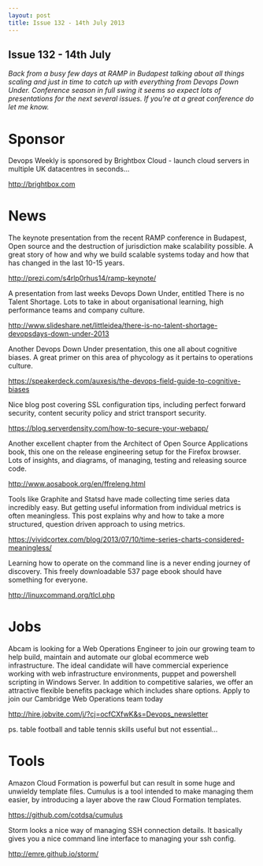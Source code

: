 ```yaml
---
layout: post
title: Issue 132 - 14th July 2013
---
```


## Issue 132 - 14th July

_Back from a busy few days at RAMP in Budapest talking about all things scaling and just in time to catch up with everything from Devops Down Under. Conference season in full swing it seems so expect lots of presentations for the next several issues. If you're at a great conference do let me know._


Sponsor
======

Devops Weekly is sponsored by Brightbox Cloud - launch cloud servers in multiple UK datacentres in seconds...

http://brightbox.com


News
====

The keynote presentation from the recent RAMP conference in Budapest, Open source and the destruction of jurisdiction make scalability possible. A great story of how and why we build scalable systems today and how that has changed in the last 10-15 years.

http://prezi.com/s4rlp0rhus14/ramp-keynote/


A presentation from last weeks Devops Down Under, entitled There is no Talent Shortage. Lots to take in about organisational learning, high performance teams and company culture.

http://www.slideshare.net/littleidea/there-is-no-talent-shortage-devopsdays-down-under-2013


Another Devops Down Under presentation, this one all about cognitive biases. A great primer on this area of phycology as it pertains to operations culture.

https://speakerdeck.com/auxesis/the-devops-field-guide-to-cognitive-biases


Nice blog post covering SSL configuration tips, including perfect forward security, content security policy and strict transport security.

https://blog.serverdensity.com/how-to-secure-your-webapp/


Another excellent chapter from the Architect of Open Source Applications book, this one on the release engineering setup for the Firefox browser. Lots of insights, and diagrams, of managing, testing and releasing source code.

http://www.aosabook.org/en/ffreleng.html


Tools like Graphite and Statsd have made collecting time series data incredibly easy. But getting useful information from individual metrics is often meaningless. This post explains why and how to take a more structured, question driven approach to using metrics.

https://vividcortex.com/blog/2013/07/10/time-series-charts-considered-meaningless/


Learning how to operate on the command line is a never ending journey of discovery. This freely downloadable 537 page ebook should have something for everyone.

http://linuxcommand.org/tlcl.php


Jobs
====

Abcam is looking for a Web Operations Engineer to join our growing team to help build, maintain and automate our global ecommerce web infrastructure.  The ideal candidate will have commercial experience working with web infrastructure environments, puppet and powershell scripting in Windows Server. In addition to competitive salaries, we offer an attractive flexible benefits package which includes share options. Apply to join our Cambridge Web Operations team today

http://hire.jobvite.com/j/?cj=ocfCXfwK&s=Devops_newsletter

ps. table football and table tennis skills useful but not essential…


Tools
====

Amazon Cloud Formation is powerful but can result in some huge and unwieldy template files. Cumulus is a tool intended to make managing them easier, by introducing a layer above the raw Cloud Formation templates.

https://github.com/cotdsa/cumulus


Storm looks a nice way of managing SSH connection details. It basically gives you a nice command line interface to managing your ssh config.

http://emre.github.io/storm/ 
